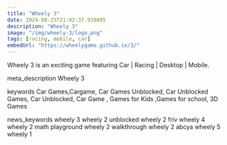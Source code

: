 ```yaml
---
title: "Wheely 3"
date: 2024-08-25T21:02:37.939495
description: "Wheely 3"
image: "/img/wheely-3/logo.png"
tags: [racing, mobile, car]
embedUrl: "https://wheelygame.github.io/3/"
---
```


Wheely 3 is an exciting game featuring Car | Racing | Desktop | Mobile.

meta_description
Wheely 3


keywords
Car Games,Cargame, Car Games Unblocked, Car Unblocked Games, Car Unblocked, Car Game , Games for Kids ,Games for school, 3D Games


news_keywords
wheely 3 wheely 2 unblocked wheely 2 friv wheely 4 wheely 2 math playground wheely 2 walkthrough wheely 2 abcya wheely 5 wheely 1

